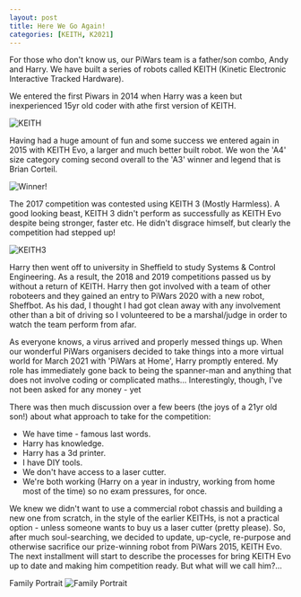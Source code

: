 ```yaml
---
layout: post
title: Here We Go Again!
categories: [KEITH, K2021]
---
```


For those who don't know us, our PiWars team is a father/son combo, Andy and Harry. We have built a series of robots called KEITH (Kinetic Electronic Interactive Tracked Hardware).

We entered the first Piwars in 2014 when Harry was a keen but inexperienced 15yr old coder with athe first version of KEITH. 

![KEITH](http://keiththerobot.uk/images/DSC04940-adjusted--web.jpg "KEITH")

Having had a huge amount of fun and some success we entered again in 2015 with KEITH Evo, a larger and much better built robot. We won the 'A4' size category coming second overall to the 'A3' winner and legend that is Brian Corteil.

![Winner!](http://keiththerobot.uk/images/Evo-winner.png "KEITH Evo - Winner!")

The 2017 competition was contested using KEITH 3 (Mostly Harmless). A good looking beast, KEITH 3 didn't perform as successfully as KEITH Evo despite being stronger, faster etc. He didn't disgrace himself, but clearly the competition had stepped up! 

![KEITH3](http://keiththerobot.uk/images/DSC07618.JPG "KEITH3")

Harry then went off to university in Sheffield to study Systems & Control Engineering. As a result, the 2018 and 2019 competitions passed us by without a return of KEITH. Harry then got involved with a team of other roboteers and they gained an entry to PiWars 2020 with a new robot, Sheffbot. As his dad, I thought I had got clean away with any involvement other than a bit of driving so I volunteered to be a marshal/judge in order to watch the team perform from afar.

As everyone knows, a virus arrived and properly messed things up. When our wonderful PiWars organisers decided to take things into a more virtual world for March 2021 with 'PiWars at Home', Harry promptly entered. My role has immediately gone back to being the spanner-man and anything that does not involve coding or complicated maths... Interestingly, though, I've not been asked for any money - yet

There was then much discussion over a few beers (the joys of a 21yr old son!) about what approach to take for the competition:
- We have time - famous last words.
- Harry has knowledge.
- Harry has a 3d printer.
- I have DIY tools.
- We don't have access to a laser cutter.
- We're both working (Harry on a year in industry, working from home most of the time) so no exam pressures, for once.
          
We knew we didn't want to use a commercial robot chassis and building a new one from scratch, in the style of the earlier KEITHs, is not a practical option - unless someone wants to buy us a laser cutter (pretty please). So, after much soul-searching, we decided to update, up-cycle, re-purpose and otherwise sacrifice our prize-winning robot from PiWars 2015, KEITH Evo. The next installment will start to describe the processes for bring KEITH Evo up to date and making him competition ready. But what will we call him?...

Family Portrait
![Family Portrait](http://keiththerobot.uk/images/IMG_0915.JPG "Family Portrait")
